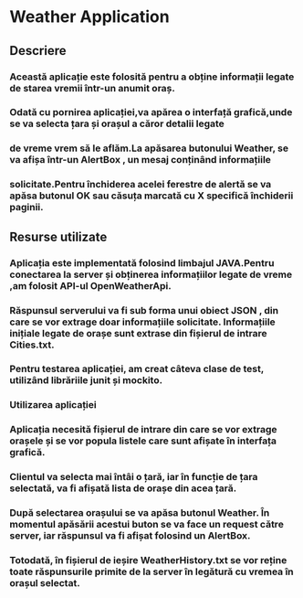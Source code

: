 # Weather Application

## Descriere
### Această aplicație este folosită pentru a obține informații legate de starea vremii într-un anumit oraș.
### Odată cu pornirea aplicației,va apărea o interfață grafică,unde se va selecta țara și orașul a căror detalii legate 
### de vreme vrem să le aflăm.La apăsarea butonului Weather, se va afișa într-un AlertBox , un mesaj conținând informațiile 
### solicitate.Pentru închiderea acelei ferestre de alertă se va apăsa butonul OK sau căsuța marcată cu X specifică închiderii paginii.

## Resurse utilizate 
### Aplicația este implementată folosind limbajul JAVA.Pentru conectarea la server și obținerea informațiilor legate de vreme ,am folosit API-ul OpenWeatherApi. 
### Răspunsul serverului va fi sub forma unui obiect JSON , din care se vor extrage doar informațiile solicitate. Informațiile inițiale legate de orașe sunt extrase din fișierul de intrare Cities.txt.
### Pentru testarea aplicației, am creat câteva clase de test, utilizând librăriile junit și mockito.

### Utilizarea aplicației
### Aplicația necesită fișierul de intrare din care se vor extrage orașele și se vor popula listele care sunt afișate în interfața grafică.
### Clientul va selecta mai întâi o țară, iar în funcție de țara selectată, va fi afișată lista de orașe din acea țară.
### După selectarea orașului se va apăsa butonul Weather. În momentul apăsării acestui buton se va face un request către server, iar răspunsul va fi afișat folosind un AlertBox.
### Totodată, în fișierul de ieșire WeatherHistory.txt se vor reține toate răspunsurile primite de la server în legătură cu vremea în orașul selectat.